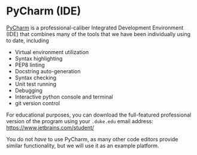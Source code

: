 # PyCharm (IDE)

[PyCharm](https://www.jetbrains.com/pycharm/) is a professional-caliber
Integrated Development Environment (IDE) that combines many of the tools that
we have been individually using to date, including
* Virtual environment utilization
* Syntax highlighting
* PEP8 linting
* Docstring auto-generation
* Syntax checking
* Unit test running
* Debugging
* Interactive python console and terminal
* git version control

For educational purposes, you can download the full-featured professional
version of the program using your `.duke.edu` email address: https://www.jetbrains.com/student/

You do not *have* to use PyCharm, as many other code editors provide similar
functionality, but we will use it as an example platform.

